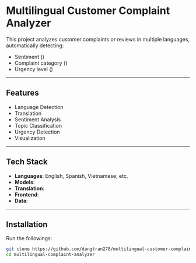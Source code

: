 # Multilingual Customer Complaint Analyzer

This project analyzes customer complaints or reviews in multiple languages, automatically detecting:

- Sentiment ()
- Complaint category ()
- Urgency level ()

---

## Features

- Language Detection
- Translation
- Sentiment Analysis
- Topic Classification
- Urgency Detection
- Visualization

---

## Tech Stack

- **Languages**: English, Spanish, Vietnamese, etc.
- **Models**:
- **Translation**:
- **Frontend**:
- **Data**:

---

## Installation

Run the followings:

```bash
git clone https://github.com/dangtran278/multilingual-customer-complaint-analyzer.git
cd multilingual-complaint-analyzer
```
